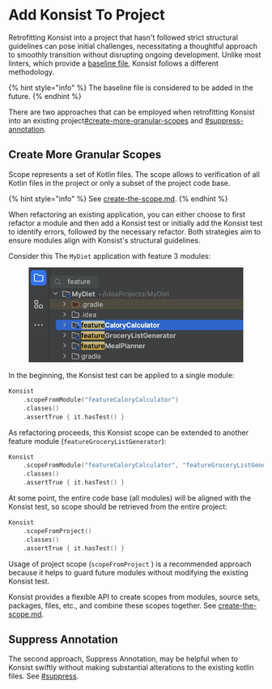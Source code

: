 # Add Konsist To Project

Retrofitting Konsist into a project that hasn't followed strict structural guidelines can pose initial challenges, necessitating a thoughtful approach to smoothly transition without disrupting ongoing development. Unlike most linters, which provide a [baseline file](https://developer.android.com/studio/write/lint#snapshot), Konsist follows a different methodology.

{% hint style="info" %}
The baseline file is considered to be added in the future.
{% endhint %}

There are two approaches that can be employed when retrofitting Konsist into an existing project[#create-more-granular-scopes](add-konsist-existing-project.md#create-more-granular-scopes "mention") and [#suppress-annotation](add-konsist-existing-project.md#suppress-annotation "mention").

## Create More Granular Scopes

Scope represents a set of Kotlin files. The scope allows to verification of all Kotlin files in the project or only a subset of the project code base.

{% hint style="info" %}
See [create-the-scope.md](../../writing-tests/create-the-scope.md "mention").
{% endhint %}

When refactoring an existing application, you can either choose to first refactor a module and then add a Konsist test or initially add the Konsist test to identify errors, followed by the necessary refactor. Both strategies aim to ensure modules align with Konsist's structural guidelines.

Consider this The `MyDiet` application with feature 3 modules:

<figure><img src="../../.gitbook/assets/image (7).png" alt=""><figcaption></figcaption></figure>

In the beginning, the Konsist test can be applied to a single module:

```kotlin
Konsist
    .scopeFromModule("featureCaloryCalculator")
    .classes()
    .assertTrue { it.hasTest() }
```

As refactoring proceeds, this Konsist scope can be extended to another feature module (`featureGroceryListGenerator`):

```kotlin
Konsist
    .scopeFromModule("featureCaloryCalculator", "featureGroceryListGenerator")
    .classes()
    .assertTrue { it.hasTest() }
```

At some point, the entire code base (all modules) will be aligned with the Konsist test, so scope should be retrieved from the entire project:

```kotlin
Konsist
    .scopeFromProject()
    .classes()
    .assertTrue { it.hasTest() }
```

Usage of project scope (`scopeFromProject` ) is a recommended approach because it helps to guard future modules without modifying the existing Konsist test.

Konsist provides a flexible API to create scopes from modules, source sets, packages, files, etc., and combine these scopes together. See [create-the-scope.md](../../writing-tests/create-the-scope.md "mention").

## Suppress Annotation

The second approach, Suppress Annotation, may be helpful when to Konsist swiftly without making substantial alterations to the existing kotlin files. See [#suppress](add-konsist-existing-project.md#suppress "mention").
